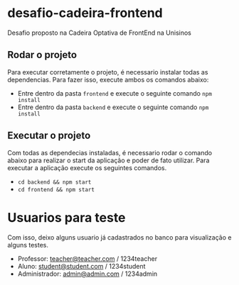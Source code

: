 # desafio-cadeira-frontend
Desafio proposto na Cadeira Optativa de FrontEnd na Unisinos

## Rodar o projeto

Para executar corretamente o projeto, é necessario instalar todas as dependencias. Para fazer isso, execute ambos os comandos abaixo:

- Entre dentro da pasta `frontend` e execute o seguinte comando `npm install`
- Entre dentro da pasta `backend` e execute o seguinte comando `npm install`

## Executar o projeto

Com todas as dependecias instaladas, é necessario rodar o comando abaixo para realizar o start da aplicação e poder de fato utilizar.
Para executar a aplicação execute os seguintes comandos.

- `cd backend && npm start`
- `cd frontend && npm start`


# Usuarios para teste

Com isso, deixo alguns usuario já cadastrados no banco para visualização e alguns testes.

- Professor: teacher@teacher.com / 1234teacher
- Aluno: student@student.com / 1234student
- Administrador: admin@admin.com / 1234admin    